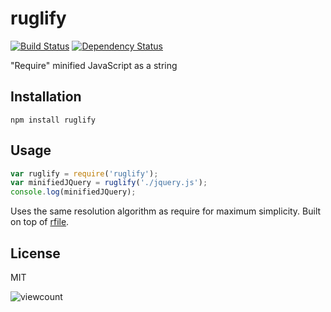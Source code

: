 # ruglify

[![Build Status](https://secure.travis-ci.org/ForbesLindesay/ruglify.png)](http://travis-ci.org/ForbesLindesay/ruglify)
[![Dependency Status](https://gemnasium.com/ForbesLindesay/ruglify.png)](https://gemnasium.com/ForbesLindesay/ruglify)

"Require" minified JavaScript as a string

## Installation

```
npm install ruglify
```

## Usage

```javascript
var ruglify = require('ruglify');
var minifiedJQuery = ruglify('./jquery.js');
console.log(minifiedJQuery);
```

Uses the same resolution algorithm as require for maximum simplicity.  Built on top of [rfile](https://github.com/ForbesLindesay/rfile).

## License

  MIT
  
![viewcount](https://viewcount.jepso.com/count/ForbesLindesay/ruglify.png)
